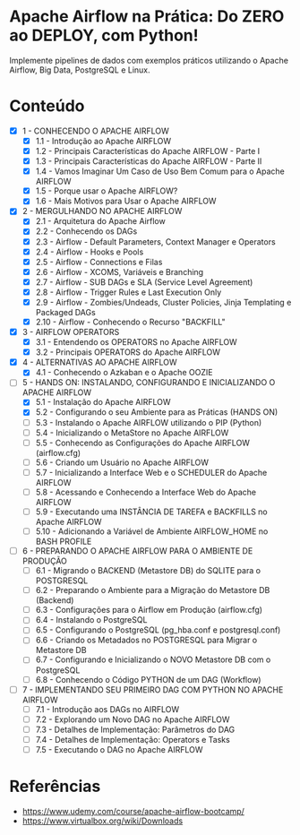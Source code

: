 # Apache Airflow na Prática: Do ZERO ao DEPLOY, com Python!

Implemente pipelines de dados com exemplos práticos utilizando o Apache Airflow, Big Data, PostgreSQL e Linux.

# Conteúdo

- [x] 1 - CONHECENDO O APACHE AIRFLOW
  - [x] 1.1 - Introdução ao Apache AIRFLOW
  - [x] 1.2 - Principais Características do Apache AIRFLOW - Parte I
  - [x] 1.3 - Principais Características do Apache AIRFLOW - Parte II
  - [x] 1.4 - Vamos Imaginar Um Caso de Uso Bem Comum para o Apache AIRFLOW
  - [x] 1.5 - Porque usar o Apache AIRFLOW?
  - [x] 1.6 - Mais Motivos para Usar o Apache AIRFLOW
- [x] 2 - MERGULHANDO NO APACHE AIRFLOW
  - [x] 2.1 - Arquitetura do Apache Airflow
  - [x] 2.2 - Conhecendo os DAGs
  - [x] 2.3 - Airflow - Default Parameters, Context Manager e Operators
  - [x] 2.4 - Airflow - Hooks e Pools
  - [x] 2.5 - Airflow - Connections e Filas
  - [x] 2.6 - Airflow - XCOMS, Variáveis e Branching
  - [x] 2.7 - Airflow - SUB DAGs e SLA (Service Level Agreement)
  - [x] 2.8 - Airflow - Trigger Rules e Last Execution Only
  - [x] 2.9 - Airflow - Zombies/Undeads, Cluster Policies, Jinja Templating e Packaged DAGs
  - [x] 2.10 - Airflow - Conhecendo o Recurso "BACKFILL"
- [x] 3 - AIRFLOW OPERATORS
  - [x] 3.1 - Entendendo os OPERATORS no Apache AIRFLOW
  - [x] 3.2 - Principais OPERATORS do Apache AIRFLOW
- [x] 4 - ALTERNATIVAS AO APACHE AIRFLOW
  - [x] 4.1 - Conhecendo o Azkaban e o Apache OOZIE
- [ ] 5 - HANDS ON: INSTALANDO, CONFIGURANDO E INICIALIZANDO O APACHE AIRFLOW
  - [x] 5.1 - Instalação do Apache AIRFLOW
  - [x] 5.2 - Configurando o seu Ambiente para as Práticas (HANDS ON)
  - [ ] 5.3 - Instalando o Apache AIRFLOW utilizando o PIP (Python)
  - [ ] 5.4 - Inicializando o MetaStore no Apache AIRFLOW
  - [ ] 5.5 - Conhecendo as Configurações do Apache AIRFLOW (airflow.cfg)
  - [ ] 5.6 - Criando um Usuário no Apache AIRFLOW
  - [ ] 5.7 - Inicializando a Interface Web e o SCHEDULER do Apache AIRFLOW
  - [ ] 5.8 - Acessando e Conhecendo a Interface Web do Apache AIRFLOW
  - [ ] 5.9 - Executando uma INSTÂNCIA DE TAREFA e BACKFILLS no Apache AIRFLOW
  - [ ] 5.10 - Adicionando a Variável de Ambiente AIRFLOW_HOME no BASH PROFILE
- [ ] 6 - PREPARANDO O APACHE AIRFLOW PARA O AMBIENTE DE PRODUÇÃO
  - [ ] 6.1 - Migrando o BACKEND (Metastore DB) do SQLITE para o POSTGRESQL
  - [ ] 6.2 - Preparando o Ambiente para a Migração do Metastore DB (Backend)
  - [ ] 6.3 - Configurações para o Airflow em Produção (airflow.cfg)
  - [ ] 6.4 - Instalando o PostgreSQL
  - [ ] 6.5 - Configurando o PostgreSQL (pg_hba.conf e postgresql.conf)
  - [ ] 6.6 - Criando os Metadados no POSTGRESQL para Migrar o Metastore DB
  - [ ] 6.7 - Configurando e Inicializando o NOVO Metastore DB com o PostgreSQL
  - [ ] 6.8 - Conhecendo o Código PYTHON de um DAG (Workflow)
- [ ] 7 - IMPLEMENTANDO SEU PRIMEIRO DAG COM PYTHON NO APACHE AIRFLOW
  - [ ] 7.1 - Introdução aos DAGs no AIRFLOW
  - [ ] 7.2 - Explorando um Novo DAG no Apache AIRFLOW
  - [ ] 7.3 - Detalhes de Implementação: Parâmetros do DAG
  - [ ] 7.4 - Detalhes de Implementação: Operators e Tasks
  - [ ] 7.5 - Executando o DAG no Apache AIRFLOW

# Referências

- https://www.udemy.com/course/apache-airflow-bootcamp/
- https://www.virtualbox.org/wiki/Downloads
